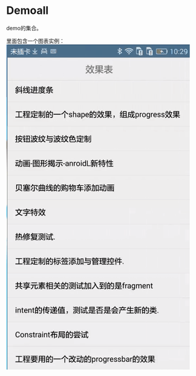 # Demoall
demo的集合。

里面包含一个图表实例：
![README](https://github.com/Begin-With-Start/Demoall/blob/master/screenshots/demo.gif)